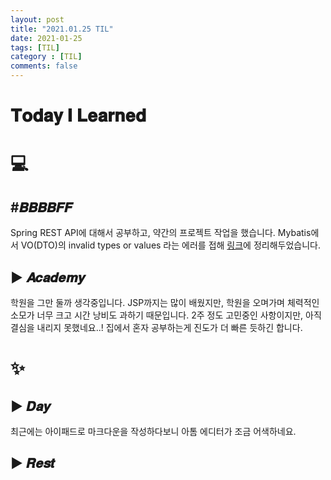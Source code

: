 ```yaml
---
layout: post
title: "2021.01.25 TIL"
date: 2021-01-25
tags: [TIL]
category : [TIL]
comments: false
---
```


# 𝐓𝐨𝐝𝐚𝐲 𝐈 𝐋𝐞𝐚𝐫𝐧𝐞𝐝

# 💻  

<!-- ## ▶ 𝐂𝐨𝐦𝐩𝐞𝐭𝐢𝐭𝐢𝐯𝐞 𝐏𝐫𝐨𝐠𝐫𝐚𝐦𝐦𝐢𝐧𝐠 -->
<!-- ## ▶ 𝙂𝙞𝙩𝙝𝙪𝙗 -->

<!-- ## ▶ 𝐒𝐩𝐫𝐢𝐧𝐠 -->

## #𝑩𝑩𝑩𝑩𝑭𝑭
Spring REST API에 대해서 공부하고, 약간의 프로젝트 작업을 했습니다.
Mybatis에서 VO(DTO)의 invalid types or values 라는 에러를 접해 [링크](https://velog.io/@joomal/Mybatis%EC%97%90%EB%9F%AC-VODTO%EC%9D%98-invalid-types-or-values)에 정리해두었습니다.  

## ▶ 𝑨𝒄𝒂𝒅𝒆𝒎𝒚
학원을 그만 둘까 생각중입니다. JSP까지는 많이 배웠지만, 학원을 오며가며 체력적인 소모가 너무 크고 시간 낭비도 과하기 때문입니다. 2주 정도 고민중인 사항이지만, 아직 결심을 내리지 못했네요..! 집에서 혼자 공부하는게 진도가 더 빠른 듯하긴 합니다.

<!-- ## ▶ 𝐄𝐭𝐜 -->

# ✨

## ▶ 𝑫𝒂𝒚
최근에는 아이패드로 마크다운을 작성하다보니 아톰 에디터가 조금 어색하네요.

## ▶ 𝑹𝒆𝒔𝒕
